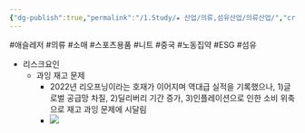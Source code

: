 ```yaml
---
{"dg-publish":true,"permalink":"/1.Study/★ 산업/의류,섬유산업/의류산업/","created":"2023-07-02T12:11:42.380+09:00","updated":"2025-06-26T15:44:48.784+09:00"}
---
```


#애슬레저 #의류 #소매  #스포츠용품 #니트 #중국 
#노동집약 #ESG #섬유 



- 리스크요인
	- 과잉 재고 문제
		- 2022년 리오프닝이라는 호재가 이어지며 역대급 실적을 기록했으나, 1)글로벌 공급망 차질, 2)딜리버리 기간 증가, 3)인플레이션으로 인한 소비 위축으로 재고 과잉 문제에 시달림
		- ![](https://i.imgur.com/4AXi7GM.png)

